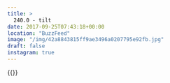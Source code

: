 ```yaml
---
title: >
  240.0 - tilt
date: 2017-09-25T07:43:18+00:00
location: "BuzzFeed"
image: "/img/42a8843815ff9ae3496a0207795e92fb.jpg"
draft: false
instagram: true
---
```


{{<photo src="/img/42a8843815ff9ae3496a0207795e92fb.jpg">}}
